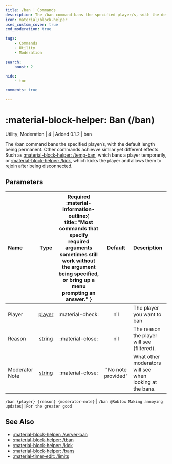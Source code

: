 ```yaml
---
title: /ban | Commands
description: The /ban command bans the specified player/s, with the default length being permanent. Other commands achievve similar yet different effects. Such as /temp-ban], which bans a player temporarily, or /kick, which kicks the player and allows them to rejoin after being disconnected.
icon: material/block-helper
uses_custom_cover: true
cmd_moderation: true

tags:
    - Commands
    - Utility
    - Moderation

search:
    boost: 2

hide:
    - toc

comments: true

---
```

# <p style="color: var(--md-default-fg-color); display: inline;">:material-block-helper: Ban</p> (/ban)
<div style="display:inline;">
<p style="color: var(--destrix-docs--commandcat-utility); display: inline;">Utility</p>,
<p style="color: var(--destrix-docs--commandcat-moderation); display: inline;">Moderation</p>
| <p style="color: var(--md-default-fg-color--light); display: inline;">4</p> | <p style="color: var(--md-default-fg-color--light); display: inline;"> Added 0.1.2</p> | ban
</div>


The /ban command bans the specified player/s, with the default length being permanent. Other commands achievve similar yet different effects. Such as [:material-block-helper: /temp-ban](/Commands/specifics/tban/), which bans a player temporarily, or [:material-block-helper: /kick](/Commands/specifics/kick/), which kicks the player and allows them to rejoin after being disconnected.

## Parameters

| Name           | Type   | Required :material-information-outline:{ title="Most commands that specify required arguments sometimes still work without the argument being specified, or bring up a menu prompting an answer." } | Default            | Description                                               |
|:----------------|:--------:|:-----------------------------------------------------------------------------------------------------------------------------------------------------------------------------------------------------:|:--------------------:|:-----------------------------------------------------------|
| Player         | [player](../parameters.md#player) | :material-check:                                                                                                                                                                                    | nil                | The player you want to ban                                |
| Reason         | [string](../parameters.md#string) | :material-close:                                                                                                                                                                                    | nil                | The reason the player will see (filtered).                |
| Moderator Note | [string](../parameters.md#string) | :material-close:                                                                                                                                                                                    | "No note provided" | What other moderators will see when looking at the bans.  |



`/ban {player} {reason} {moderator-note}` | `/ban @Roblox Making annoying updates||For the greater good`

## See Also
* [:material-block-helper: /server-ban](/Commands/specifics/sban/)
* [:material-block-helper: /tban](/Commands/specifics/tban/)
* [:material-block-helper: /kick](/Commands/specifics/kick/)
* [:material-block-helper: /bans](/Commands/specifics/bans/)
* [:material-timer-edit: /limits](/Commands/specifics/limits/)